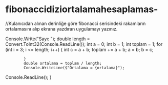 # fibonaccidiziortalamahesaplamas-
//Kulanıcıdan alınan derinliğe göre fibonacci serisindeki rakamların ortalamasını alıp ekrana yazdıran uygulamayı yazınız.

 Console.Write("Sayı: ");
            double length = Convert.ToInt32(Console.ReadLine());
            int a = 0;
            int b = 1;
            int toplam = 1;
            for (int i = 3; i <= length; i++)
            {
                int c = a + b;
                toplam += a + b;
                a = b;
                b = c;

            }
            double ortalama = toplam / length;
            Console.WriteLine($"Ortalama = {ortalama}");
  Console.ReadLine();
        }
